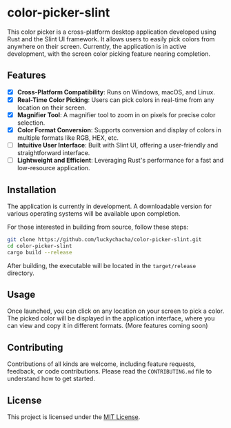 # color-picker-slint

This color picker is a cross-platform desktop application developed using Rust and the Slint UI framework. It allows users to easily pick colors from anywhere on their screen. Currently, the application is in active development, with the screen color picking feature nearing completion.

## Features

- [x] **Cross-Platform Compatibility**: Runs on Windows, macOS, and Linux.
- [x] **Real-Time Color Picking**: Users can pick colors in real-time from any location on their screen.
- [x] **Magnifier Tool**: A magnifier tool to zoom in on pixels for precise color selection.
- [x] **Color Format Conversion**: Supports conversion and display of colors in multiple formats like RGB, HEX, etc.
- [ ] **Intuitive User Interface**: Built with Slint UI, offering a user-friendly and straightforward interface.
- [ ] **Lightweight and Efficient**: Leveraging Rust's performance for a fast and low-resource application.

## Installation

The application is currently in development. A downloadable version for various operating systems will be available upon completion.

For those interested in building from source, follow these steps:

```bash
git clone https://github.com/luckychacha/color-picker-slint.git
cd color-picker-slint
cargo build --release
```

After building, the executable will be located in the `target/release` directory.

## Usage

Once launched, you can click on any location on your screen to pick a color. The picked color will be displayed in the application interface, where you can view and copy it in different formats. (More features coming soon)

## Contributing

Contributions of all kinds are welcome, including feature requests, feedback, or code contributions. Please read the `CONTRIBUTING.md` file to understand how to get started.

## License

This project is licensed under the [MIT License](LICENSE).
